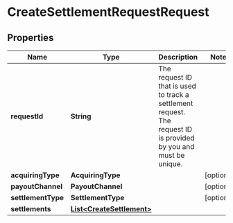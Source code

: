 

# CreateSettlementRequestRequest


## Properties

| Name | Type | Description | Notes |
|------------ | ------------- | ------------- | -------------|
|**requestId** | **String** | The request ID that is used to track a settlement request. The request ID is provided by you and must be unique. |  |
|**acquiringType** | **AcquiringType** |  |  [optional] |
|**payoutChannel** | **PayoutChannel** |  |  [optional] |
|**settlementType** | **SettlementType** |  |  [optional] |
|**settlements** | [**List&lt;CreateSettlement&gt;**](CreateSettlement.md) |  |  |



